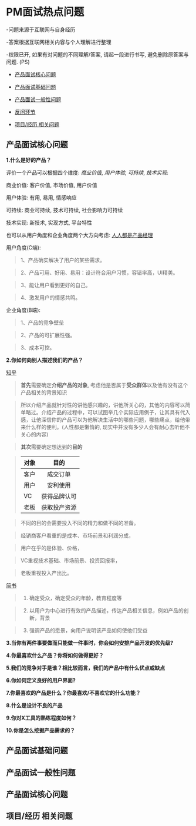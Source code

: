 # PM面试热点问题

-问题来源于互联网与自身经历

-答案根据互联网相关内容与个人理解进行整理
    
-权限已开, 如果有对问题的不同理解/答案, 请起一段进行书写, 避免删除原答案与问题. (PS)
    
- [产品面试核心问题](#main)

- [产品面试基础问题](#Basic)

- [产品面试一般性问题](#General)

- [反问环节](#Questions )

- [项目/经历 相关问题](#experiences)

<a name="main"></a>

## 产品面试核心问题

**1.什么是好的产品？**

评价一个产品可以根据四个维度: *商业价值*, *用户体验*, *可持续*, *技术实现*:

商业价值: 客户价值, 市场价值, 用户价值

用户体验: 有用, 易用, 情感响应

可持续: 商业可持续, 技术可持续, 社会影响力可持续

技术实现: 新技术, 实现方式, 平台特性


也可以从用户角度和企业角度两个大方向考虑: [人人都是产品经理](http://www.woshipm.com/pd/154041.html)

用户角度(C端):

>1、产品确实解决了用户的某些需求。

>2、产品可用、好用、易用：设计符合用户习惯，容错率高，UI精美。

>3、能让用户看到更好的自己。

>4、激发用户的情感共鸣。

企业角度(B端):

>1、产品的竞争壁垒

>2、产品的可扩展性强。

>3、成本可控。



**2.你如何向别人描述我们的产品？**

[知乎](https://www.zhihu.com/question/364051168)
>**首先**需要确定**介绍产品的对象**, 考虑他是否属于**受众群体**以及他有没有这个产品相关的背景知识

>所以介绍产品就针对性的讲他感兴趣的，讲他所关心的，其他的内容可以简单略过。介绍产品的过程中，可以试图举几个实际应用例子，让其具有代入感，让他深信你的产品可以为他解决生活中的哪些问题，哪些痛点，给他带来什么样的便利。(人性都是懒惰的, 现实中并没有多少人会有耐心去听他不关心的内容)

>**其次**需要确定想达到的**目的**

>对象|目的
>--|:--:
>客户|成交订单
>用户|安利使用
>VC|获得品牌认可
>老板|获取投产资源

>不同的目的会需要投入不同的精力和做不同的准备。

>经销商客户看重的是成本、市场前景和利润分成，

>用户在乎的是体验、价格，

>VC重视技术基础、市场前景、投资回报率，

>老板重视投入产出比。


[简书](https://www.jianshu.com/p/0dc9371e000c#:~:text=2.-,%E4%BD%A0%E5%A6%82%E4%BD%95%E5%90%91%E5%88%AB%E4%BA%BA%E6%8F%8F%E8%BF%B0%E6%88%91%E4%BB%AC%E7%9A%84%E4%BA%A7%E5%93%81,-%EF%BC%9F)

>1. 确定受众，确定受众的年龄，教育程度等

>2. 以用户为中心进行有效的产品描述，传达产品相关信息，例如产品的创新，背景

>3. 强调产品的愿景，向用户说明该产品如何使他们受益



**3.当你有两件事要做而只能做一件事时，你会如何安排产品开发的优先级?**

**4.你最喜欢什么产品？你将如何做得更好？**

**5.我们的竞争对手是谁？相比较而言，我们的产品中有什么优点或缺点**

**6.你如何定义良好的用户界面?**

**7.你最喜欢的产品是什么？你最喜欢/不喜欢它的什么功能？**

**8.什么是设计不良的产品**

**9.你对X工具的熟练程度如何？**

**10.你是怎么挖掘产品需求的？**

<a name="Basic"></a>

## 产品面试基础问题


<a name="General"></a>

## 产品面试一般性问题


<a name="Questions"></a>

## 产品面试核心问题


<a name="experiences"></a>

## 项目/经历 相关问题
